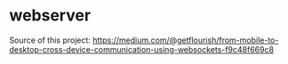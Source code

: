 # webserver
Source of this project: https://medium.com/@getflourish/from-mobile-to-desktop-cross-device-communication-using-websockets-f9c48f669c8
